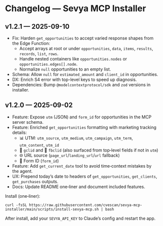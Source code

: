# Changelog — Sevya MCP Installer

## v1.2.1 — 2025-09-10

- Fix: Harden `get_opportunities` to accept varied response shapes from the Edge Function:
  - Accept arrays at root or under `opportunities`, `data`, `items`, `results`, `records`, `list`, `rows`.
  - Handle nested containers like `opportunities.nodes` or `opportunities.edges[].node`.
  - Normalize `null` opportunities to an empty list.
- Schema: Allow `null` for `estimated_amount` and `client_id` in opportunities.
- DX: Enrich S4 error with top-level keys to speed up diagnosis.
- Dependencies: Bump `@modelcontextprotocol/sdk` and `zod` versions in installer.

## v1.2.0 — 2025-09-02

- Feature: Expose `utm` (JSON) and `form_id` for opportunities in the MCP server schema.
- Feature: Enriched `get_opportunities` formatting with marketing tracking details:
  - 📊 UTM: `utm_source`, `utm_medium`, `utm_campaign`, `utm_term`, `utm_content`, `utm_id`
  - 🔗 `gclid` and 📘 `fbclid` (also surfaced from top‑level fields if not in `utm`)
  - 🌐 URL source (`page_url`/`landing_url`/`url` fallback)
  - 📝 Form ID (`form_id`)
- Feature: Add `get_current_date` tool to avoid time‑context mistakes by the agent.
- UX: Prepend today’s date to headers of `get_opportunities`, `get_clients`, `get_purchases` outputs.
- Docs: Update README one‑liner and document included features.

Install (one‑liner):

```
curl -fsSL https://raw.githubusercontent.com/cvescan/sevya-mcp-installer/main/scripts/install-sevya-mcp.sh | bash
```

After install, add your `SEVYA_API_KEY` to Claude’s config and restart the app.
